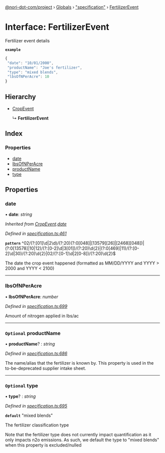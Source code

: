 [@nori-dot-com/project](../README.md) › [Globals](../globals.md) › ["specification"](../modules/_specification_.md) › [FertilizerEvent](_specification_.fertilizerevent.md)

# Interface: FertilizerEvent

Fertilizer event details

**`example`** 

```js
{
 "date": "10/01/2000",
 "productName": "Joe's fertilizer",
 "type": "mixed blends",
 "lbsOfNPerAcre": 10
}
```

## Hierarchy

* [CropEvent](_specification_.cropevent.md)

  ↳ **FertilizerEvent**

## Index

### Properties

* [date](_specification_.fertilizerevent.md#date)
* [lbsOfNPerAcre](_specification_.fertilizerevent.md#lbsofnperacre)
* [productName](_specification_.fertilizerevent.md#optional-productname)
* [type](_specification_.fertilizerevent.md#optional-type)

## Properties

###  date

• **date**: *string*

*Inherited from [CropEvent](_specification_.cropevent.md).[date](_specification_.cropevent.md#date)*

*Defined in [specification.ts:461](https://github.com/nori-dot-eco/nori-dot-com/blob/b3777b5/packages/project/src/specification.ts#L461)*

**`pattern`** ^02\/(?:[01]\d|2\d)\/(?:20)(?:0[048]|[13579][26]|[2468][048])|(?:0[13578]|10|12)\/(?:[0-2]\d|3[01])\/(?:20)\d{2}|(?:0[469]|11)\/(?:[0-2]\d|30)\/(?:20)\d{2}|02\/(?:[0-1]\d|2[0-8])\/(?:20)\d{2}$

The date the crop event happened (formatted as MM/DD/YYYY and YYYY > 2000 and YYYY < 2100)

___

###  lbsOfNPerAcre

• **lbsOfNPerAcre**: *number*

*Defined in [specification.ts:699](https://github.com/nori-dot-eco/nori-dot-com/blob/b3777b5/packages/project/src/specification.ts#L699)*

Amount of nitrogen applied in lbs/ac

___

### `Optional` productName

• **productName**? : *string*

*Defined in [specification.ts:686](https://github.com/nori-dot-eco/nori-dot-com/blob/b3777b5/packages/project/src/specification.ts#L686)*

The name/alias that the fertilizer is known by. This property is used in the to-be-deprecated supplier intake sheet.

___

### `Optional` type

• **type**? : *string*

*Defined in [specification.ts:695](https://github.com/nori-dot-eco/nori-dot-com/blob/b3777b5/packages/project/src/specification.ts#L695)*

**`default`** "mixed blends"

The fertilizer classification type

Note that the fertilizer type does not currently impact quantification as it only impacts n2o emissions. As such, we default the type to "mixed blends" when this property is excluded/nulled
